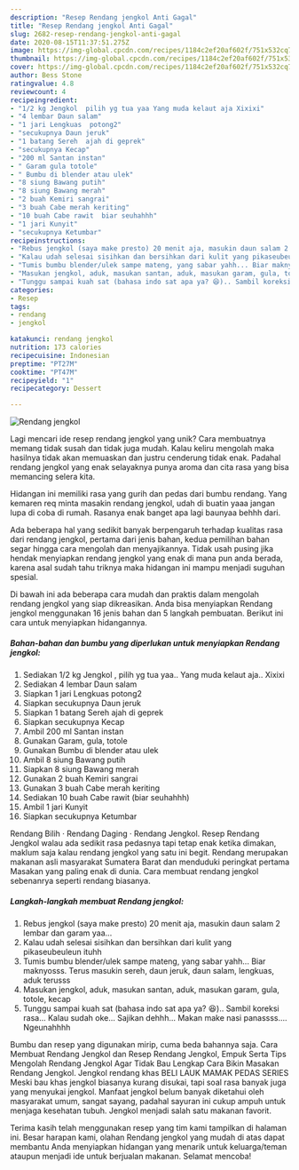 ```yaml
---
description: "Resep Rendang jengkol Anti Gagal"
title: "Resep Rendang jengkol Anti Gagal"
slug: 2682-resep-rendang-jengkol-anti-gagal
date: 2020-08-15T11:37:51.275Z
image: https://img-global.cpcdn.com/recipes/1184c2ef20af602f/751x532cq70/rendang-jengkol-foto-resep-utama.jpg
thumbnail: https://img-global.cpcdn.com/recipes/1184c2ef20af602f/751x532cq70/rendang-jengkol-foto-resep-utama.jpg
cover: https://img-global.cpcdn.com/recipes/1184c2ef20af602f/751x532cq70/rendang-jengkol-foto-resep-utama.jpg
author: Bess Stone
ratingvalue: 4.8
reviewcount: 4
recipeingredient:
- "1/2 kg Jengkol  pilih yg tua yaa Yang muda kelaut aja Xixixi"
- "4 lembar Daun salam"
- "1 jari Lengkuas  potong2"
- "secukupnya Daun jeruk"
- "1 batang Sereh  ajah di geprek"
- "secukupnya Kecap"
- "200 ml Santan instan"
- " Garam gula totole"
- " Bumbu di blender atau ulek"
- "8 siung Bawang putih"
- "8 siung Bawang merah"
- "2 buah Kemiri sangrai"
- "3 buah Cabe merah keriting"
- "10 buah Cabe rawit  biar seuhahhh"
- "1 jari Kunyit"
- "secukupnya Ketumbar"
recipeinstructions:
- "Rebus jengkol (saya make presto) 20 menit aja, masukin daun salam 2 lembar dan garam yaa..."
- "Kalau udah selesai sisihkan dan bersihkan dari kulit yang pikaseubeuleun ituhh"
- "Tumis bumbu blender/ulek sampe mateng, yang sabar yahh... Biar maknyosss. Terus masukin sereh, daun jeruk, daun salam, lengkuas, aduk terusss"
- "Masukan jengkol, aduk, masukan santan, aduk, masukan garam, gula, totole, kecap"
- "Tunggu sampai kuah sat (bahasa indo sat apa ya? 😆).. Sambil koreksi rasa... Kalau sudah oke... Sajikan dehhh... Makan make nasi panassss.... Ngeunahhhh"
categories:
- Resep
tags:
- rendang
- jengkol

katakunci: rendang jengkol 
nutrition: 173 calories
recipecuisine: Indonesian
preptime: "PT27M"
cooktime: "PT47M"
recipeyield: "1"
recipecategory: Dessert

---
```



![Rendang jengkol](https://img-global.cpcdn.com/recipes/1184c2ef20af602f/751x532cq70/rendang-jengkol-foto-resep-utama.jpg)

Lagi mencari ide resep rendang jengkol yang unik? Cara membuatnya memang tidak susah dan tidak juga mudah. Kalau keliru mengolah maka hasilnya tidak akan memuaskan dan justru cenderung tidak enak. Padahal rendang jengkol yang enak selayaknya punya aroma dan cita rasa yang bisa memancing selera kita.

Hidangan ini memiliki rasa yang gurih dan pedas dari bumbu rendang. Yang kemaren req minta masakin rendang jengkol, udah di buatin yaaa jangan lupa di coba di rumah. Rasanya enak banget apa lagi baunyaa behhh dari.

Ada beberapa hal yang sedikit banyak berpengaruh terhadap kualitas rasa dari rendang jengkol, pertama dari jenis bahan, kedua pemilihan bahan segar hingga cara mengolah dan menyajikannya. Tidak usah pusing jika hendak menyiapkan rendang jengkol yang enak di mana pun anda berada, karena asal sudah tahu triknya maka hidangan ini mampu menjadi suguhan spesial.


Di bawah ini ada beberapa cara mudah dan praktis dalam mengolah rendang jengkol yang siap dikreasikan. Anda bisa menyiapkan Rendang jengkol menggunakan 16 jenis bahan dan 5 langkah pembuatan. Berikut ini cara untuk menyiapkan hidangannya.

<!--inarticleads1-->

##### Bahan-bahan dan bumbu yang diperlukan untuk menyiapkan Rendang jengkol:

1. Sediakan 1/2 kg Jengkol , pilih yg tua yaa.. Yang muda kelaut aja.. Xixixi
1. Sediakan 4 lembar Daun salam
1. Siapkan 1 jari Lengkuas  potong2
1. Siapkan secukupnya Daun jeruk
1. Siapkan 1 batang Sereh  ajah di geprek
1. Siapkan secukupnya Kecap
1. Ambil 200 ml Santan instan
1. Gunakan  Garam, gula, totole
1. Gunakan  Bumbu di blender atau ulek
1. Ambil 8 siung Bawang putih
1. Siapkan 8 siung Bawang merah
1. Gunakan 2 buah Kemiri sangrai
1. Gunakan 3 buah Cabe merah keriting
1. Sediakan 10 buah Cabe rawit  (biar seuhahhh)
1. Ambil 1 jari Kunyit
1. Siapkan secukupnya Ketumbar


Rendang Bilih · Rendang Daging · Rendang Jengkol. Resep Rendang Jengkol walau ada sedikit rasa pedasnya tapi tetap enak ketika dimakan, maklum saja kalau rendang jengkol yang satu ini begit. Rendang merupakan makanan asli masyarakat Sumatera Barat dan menduduki peringkat pertama Masakan yang paling enak di dunia. Cara membuat rendang jengkol sebenanrya seperti rendang biasanya. 

<!--inarticleads2-->

##### Langkah-langkah membuat Rendang jengkol:

1. Rebus jengkol (saya make presto) 20 menit aja, masukin daun salam 2 lembar dan garam yaa...
1. Kalau udah selesai sisihkan dan bersihkan dari kulit yang pikaseubeuleun ituhh
1. Tumis bumbu blender/ulek sampe mateng, yang sabar yahh... Biar maknyosss. Terus masukin sereh, daun jeruk, daun salam, lengkuas, aduk terusss
1. Masukan jengkol, aduk, masukan santan, aduk, masukan garam, gula, totole, kecap
1. Tunggu sampai kuah sat (bahasa indo sat apa ya? 😆).. Sambil koreksi rasa... Kalau sudah oke... Sajikan dehhh... Makan make nasi panassss.... Ngeunahhhh


Bumbu dan resep yang digunakan mirip, cuma beda bahannya saja. Cara Membuat Rendang Jengkol dan Resep Rendang Jengkol, Empuk Serta Tips Mengolah Rendang Jengkol Agar Tidak Bau Lengkap Cara Bikin Masakan Rendang Jengkol. Jengkol rendang khas BELI LAUK MAMAK PEDAS SERIES Meski bau khas jengkol biasanya kurang disukai, tapi soal rasa banyak juga yang menyukai jengkol. Manfaat jengkol belum banyak diketahui oleh masyarakat umum, sangat sayang, padahal sayuran ini cukup ampuh untuk menjaga kesehatan tubuh. Jengkol menjadi salah satu makanan favorit. 

Terima kasih telah menggunakan resep yang tim kami tampilkan di halaman ini. Besar harapan kami, olahan Rendang jengkol yang mudah di atas dapat membantu Anda menyiapkan hidangan yang menarik untuk keluarga/teman ataupun menjadi ide untuk berjualan makanan. Selamat mencoba!
